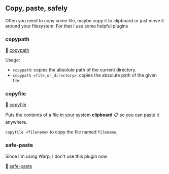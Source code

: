 ## Copy, paste, safely

Often you need to copy some file, maybe copy it to clipboard or just move it around your filesystem. For that I use some helpful plugins

### copypath

🔗 [copypath](https://github.com/ohmyzsh/ohmyzsh/tree/master/plugins/copypath)

Usage:

- `copypath`: copies the absolute path of the current directory.
- `copypath <file_or_directory>`: copies the absolute path of the given file.

### copyfile

🔗 [copyfile](https://github.com/ohmyzsh/ohmyzsh/tree/master/plugins/copyfile)

Puts the contents of a file in your system **clipboard** 📋 so you can paste it anywhere.

`copyfile <filename>` to copy the file named `filename`.

### safe-paste

Since I'm using Warp, I don't use this plugin now

🔗 [safe-paste](https://github.com/ohmyzsh/ohmyzsh/tree/master/plugins/safe-paste)
